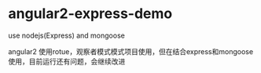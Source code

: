 # angular2-express-demo
use nodejs(Express) and mongoose

angular2 使用rotue，观察者模式模式项目使用，但在结合express和mongoose使用，目前运行还有问题，会继续改进
